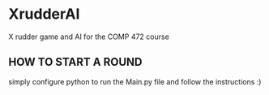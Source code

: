 # XrudderAI

X rudder game and AI for the COMP 472 course


## HOW TO START A ROUND
simply configure python to run the Main.py file and follow the instructions :)
